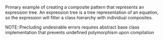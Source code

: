 Primary example of creating a composite pattern that represents an expression tree. An expression tree is a tree representation of an equation, so the expression will filter a class hierarchy with individual composites. 

NOTE::Precluding undesirable errors requires abstract base class implementation that prevents undefined polymorphism upon compilation
